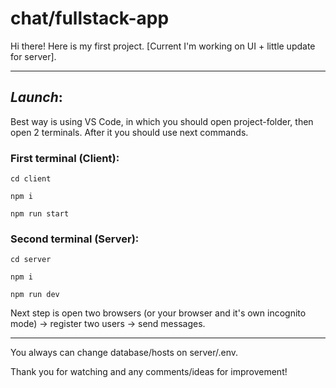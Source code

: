 # chat/fullstack-app
Hi there! Here is my first project. [Current I'm working on UI + little update for server].
____
## _**Launch**_:

Best way is using VS Code, in which you should open project-folder, then open 2 terminals. After it you should use next commands.

### **First terminal (Client):**

`cd client`

`npm i`

`npm run start`

### **Second terminal (Server):**

`cd server`

`npm i`

`npm run dev`

Next step is open two browsers (or your browser and it's own incognito mode) -> register two users -> send messages.

____

You always can change database/hosts on server/.env.

Thank you for watching and any comments/ideas for improvement!
